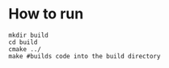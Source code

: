 # How to run

```
mkdir build 
cd build 
cmake ../
make #builds code into the build directory 
```


